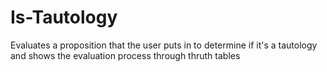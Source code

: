 # Is-Tautology
Evaluates a proposition that the user puts in to determine if it's a tautology and shows the evaluation process through thruth tables
